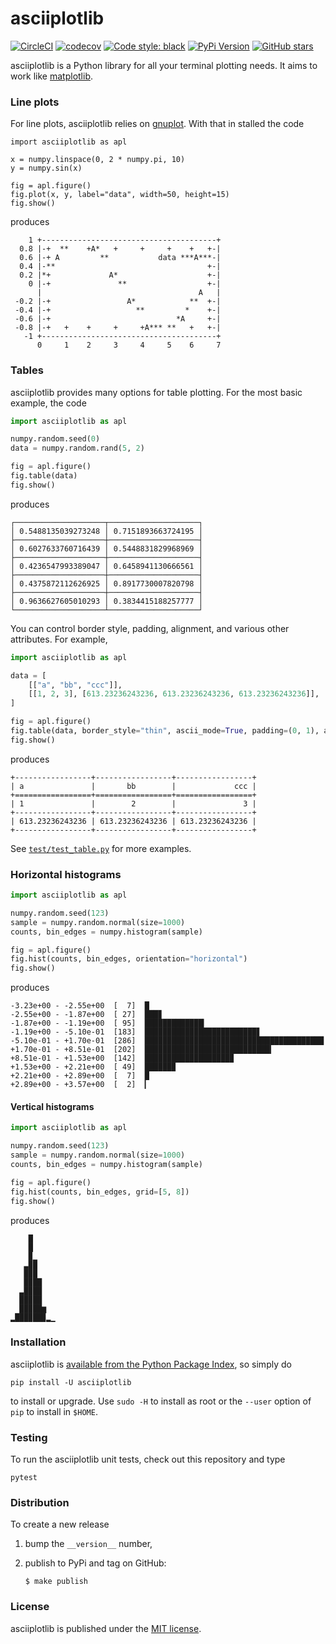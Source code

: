 # asciiplotlib

[![CircleCI](https://img.shields.io/circleci/project/github/nschloe/asciiplotlib/master.svg)](https://circleci.com/gh/nschloe/asciiplotlib)
[![codecov](https://img.shields.io/codecov/c/github/nschloe/asciiplotlib.svg)](https://codecov.io/gh/nschloe/asciiplotlib)
[![Code style: black](https://img.shields.io/badge/code%20style-black-000000.svg)](https://github.com/ambv/black)
[![PyPi Version](https://img.shields.io/pypi/v/asciiplotlib.svg)](https://pypi.org/project/asciiplotlib)
[![GitHub stars](https://img.shields.io/github/stars/nschloe/asciiplotlib.svg?logo=github&label=Stars)](https://github.com/nschloe/asciiplotlib)

asciiplotlib is a Python library for all your terminal plotting needs. It aims to work
like [matplotlib](https://matplotlib.org/).


### Line plots

For line plots, asciiplotlib relies on [gnuplot](http://www.gnuplot.info/). With that in
stalled the code
```
import asciiplotlib as apl

x = numpy.linspace(0, 2 * numpy.pi, 10)
y = numpy.sin(x)

fig = apl.figure()
fig.plot(x, y, label="data", width=50, height=15)
fig.show()
```
produces
```
    1 +---------------------------------------+
  0.8 |-+  **    +A*   +     +     +    +   +-|
  0.6 |-+ A         **           data ***A***-|
  0.4 |-**                                  +-|
  0.2 |*+             A*                    +-|
    0 |-+               **                  +-|
      |                                   A   |
 -0.2 |-+                 A*            **  +-|
 -0.4 |-+                   **         *    +-|
 -0.6 |-+                            *A     +-|
 -0.8 |-+   +    +     +     +A*** **   +   +-|
   -1 +---------------------------------------+
      0     1    2     3     4     5    6     7
```


### Tables

asciiplotlib provides many options for table plotting. For the most basic example, the
code
```python
import asciiplotlib as apl

numpy.random.seed(0)
data = numpy.random.rand(5, 2)

fig = apl.figure()
fig.table(data)
fig.show()
```
produces
```
┌────────────────────┬────────────────────┐
│ 0.5488135039273248 │ 0.7151893663724195 │
├────────────────────┼────────────────────┤
│ 0.6027633760716439 │ 0.5448831829968969 │
├────────────────────┼────────────────────┤
│ 0.4236547993389047 │ 0.6458941130666561 │
├────────────────────┼────────────────────┤
│ 0.4375872112626925 │ 0.8917730007820798 │
├────────────────────┼────────────────────┤
│ 0.9636627605010293 │ 0.3834415188257777 │
└────────────────────┴────────────────────┘
```

You can control border style, padding, alignment, and various other attributes. For
example,
```python
import asciiplotlib as apl

data = [
    [["a", "bb", "ccc"]],
    [[1, 2, 3], [613.23236243236, 613.23236243236, 613.23236243236]],
]

fig = apl.figure()
fig.table(data, border_style="thin", ascii_mode=True, padding=(0, 1), alignment="lcr")
fig.show()
```
produces
```
+-----------------+-----------------+-----------------+
| a               |       bb        |             ccc |
+=================+=================+=================+
| 1               |        2        |               3 |
+-----------------+-----------------+-----------------+
| 613.23236243236 | 613.23236243236 | 613.23236243236 |
+-----------------+-----------------+-----------------+
```
See
[`test/test_table.py`](https://github.com/nschloe/asciiplotlib/blob/master/test/test_table.py)
for more examples.


### Horizontal histograms

```python
import asciiplotlib as apl

numpy.random.seed(123)
sample = numpy.random.normal(size=1000)
counts, bin_edges = numpy.histogram(sample)

fig = apl.figure()
fig.hist(counts, bin_edges, orientation="horizontal")
fig.show()
```
produces
```
-3.23e+00 - -2.55e+00  [  7]  █
-2.55e+00 - -1.87e+00  [ 27]  ███▊
-1.87e+00 - -1.19e+00  [ 95]  █████████████▎
-1.19e+00 - -5.10e-01  [183]  █████████████████████████▋
-5.10e-01 - +1.70e-01  [286]  ████████████████████████████████████████
+1.70e-01 - +8.51e-01  [202]  ████████████████████████████▎
+8.51e-01 - +1.53e+00  [142]  ███████████████████▉
+1.53e+00 - +2.21e+00  [ 49]  ██████▉
+2.21e+00 - +2.89e+00  [  7]  █
+2.89e+00 - +3.57e+00  [  2]  ▎
```

#### Vertical histograms

```python
import asciiplotlib as apl

numpy.random.seed(123)
sample = numpy.random.normal(size=1000)
counts, bin_edges = numpy.histogram(sample)

fig = apl.figure()
fig.hist(counts, bin_edges, grid=[5, 8])
fig.show()
```
produces
```
    █
    █
    ▉▁
   ▃▉█
   █▉█
   █▉██
  ▃█▉██
  ██▉██
  ██▉██▆
▂███▉██▉▂▁
```

### Installation

asciiplotlib is [available from the Python Package
Index](https://pypi.org/project/asciiplotlib/), so simply do
```
pip install -U asciiplotlib
```
to install or upgrade. Use `sudo -H` to install as root or the `--user` option
of `pip` to install in `$HOME`.


### Testing

To run the asciiplotlib unit tests, check out this repository and type
```
pytest
```

### Distribution
To create a new release

1. bump the `__version__` number,

2. publish to PyPi and tag on GitHub:
    ```
    $ make publish
    ```

### License

asciiplotlib is published under the [MIT license](https://en.wikipedia.org/wiki/MIT_License).
